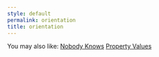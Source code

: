 ```yaml
---
style: default
permalink: orientation
title: orientation
---
```

You may also like:
[Nobody Knows](http://scp-wiki.net/nobody-knows)
[Property Values](http://scp-wiki.net/property-values)